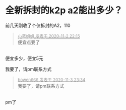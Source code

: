 # 全新拆封的k2p a2能出多少？


前几天刚收了个仅拆封的A2，110

<div class="quote"><blockquote><font size="2"><a href="https://www.hostloc.com/forum.php?mod=redirect&amp;goto=findpost&amp;pid=9391457&amp;ptid=761466" target="_blank"><font color="#999999">小蓝姐姐 发表于 2020-11-2 22:15</font></a></font><br />
便宜点要了</blockquote></div><br />
便宜多少，便宜5元

我要了，请pm联系方式

<div class="quote"><blockquote><font size="2"><a href="https://www.hostloc.com/forum.php?mod=redirect&amp;goto=findpost&amp;pid=9399006&amp;ptid=761466" target="_blank"><font color="#999999">bowen666 发表于 2020-11-3 23:34</font></a></font><br />
我要了，请pm联系方式</blockquote></div><br />
pm了

